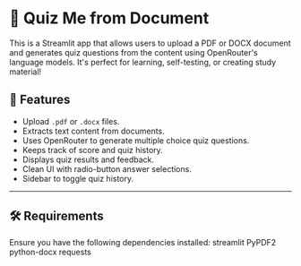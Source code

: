 # 🧠 Quiz Me from Document

This is a Streamlit app that allows users to upload a PDF or DOCX document and generates quiz questions from the content using OpenRouter's language models. It's perfect for learning, self-testing, or creating study material!

## 🚀 Features

- Upload `.pdf` or `.docx` files.
- Extracts text content from documents.
- Uses OpenRouter to generate multiple choice quiz questions.
- Keeps track of score and quiz history.
- Displays quiz results and feedback.
- Clean UI with radio-button answer selections.
- Sidebar to toggle quiz history.

---

## 🛠 Requirements

Ensure you have the following dependencies installed:
streamlit
PyPDF2
python-docx
requests
